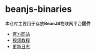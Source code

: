 # beanjs-binaries

本仓库主要用于存放**BeanJS**物联网平台**固件**

* [官方网站](https://www.beanjs.com)
* [视频教程](https://docs.beanjs.com)
* [更新日志](./changelog.md)